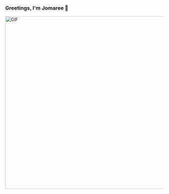 ### Greetings, I'm Jomaree 👋


<img align="right" height="auto" width="550" alt="GIF" src="https://media.giphy.com/media/WrZgvWyB8lcR2WCxW5/source.gif" />

<!--
Here are some ideas to get you started:

- 🔭 I’m currently working on ...
- 🌱 I’m currently learning ...
- 👯 I’m looking to collaborate on ...
- 🤔 I’m looking for help with ...
- 💬 Ask me about ...
- 📫 How to reach me: ...
- 😄 Pronouns: ...
- ⚡ Fun fact: ...
-->
